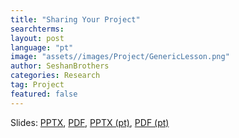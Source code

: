 ```yaml
---
title: "Sharing Your Project"
searchterms: 
layout: post
language: "pt"
image: "assets//images/Project/GenericLesson.png"
author: SeshanBrothers
categories: Research
tag: Project
featured: false
---
```


Slides:
 <a href="/translations/en-us/Project/Sharing.pptx">PPTX</a>,
 <a href="/translations/en-us/Project/Sharing.pdf">PDF</a>, 
 <a href="/translations/pt-br/Project/Compartilhamento.pptx">PPTX (pt)</a>,
 <a href="/translations/pt-br/Project/Compartilhamento.pdf">PDF (pt)</a>
